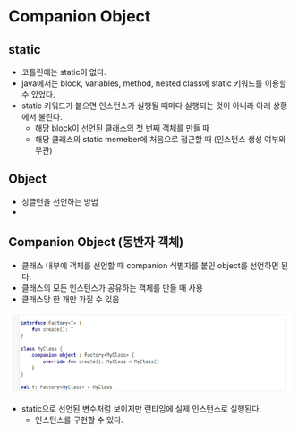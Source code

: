 # Companion Object
## static

- 코틀린에는 static이 없다.
- java에서는 block, variables, method, nested class에 static 키워드를 이용할 수 있었다.
- static 키워드가 붙으면 인스턴스가 실행될 때마다 실행되는 것이 아니라 아래 상황에서 불린다.
    - 해당 block이 선언된 클래스의 첫 번째 객체를 만들 때
    - 해당 클래스의 static memeber에 처음으로 접근할 때 (인스턴스 생성 여부와 무관)

## Object

- 싱글턴을 선언하는 방법
- 

## Companion Object (동반자 객체)

- 클래스 내부에 객체를 선언할 때 companion 식별자를 붙인 object를 선언하면 된다.
- 클래스의 모든 인스턴스가 공유하는 객체를 만들 때 사용
- 클래스당 한 개만 가질 수 있음

![companion_object.png](./static/companion_object.png)

- static으로 선언된 변수처럼 보이지만 런타임에 실제 인스턴스로 실행된다.
    - 인스턴스를 구현할 수 있다.
